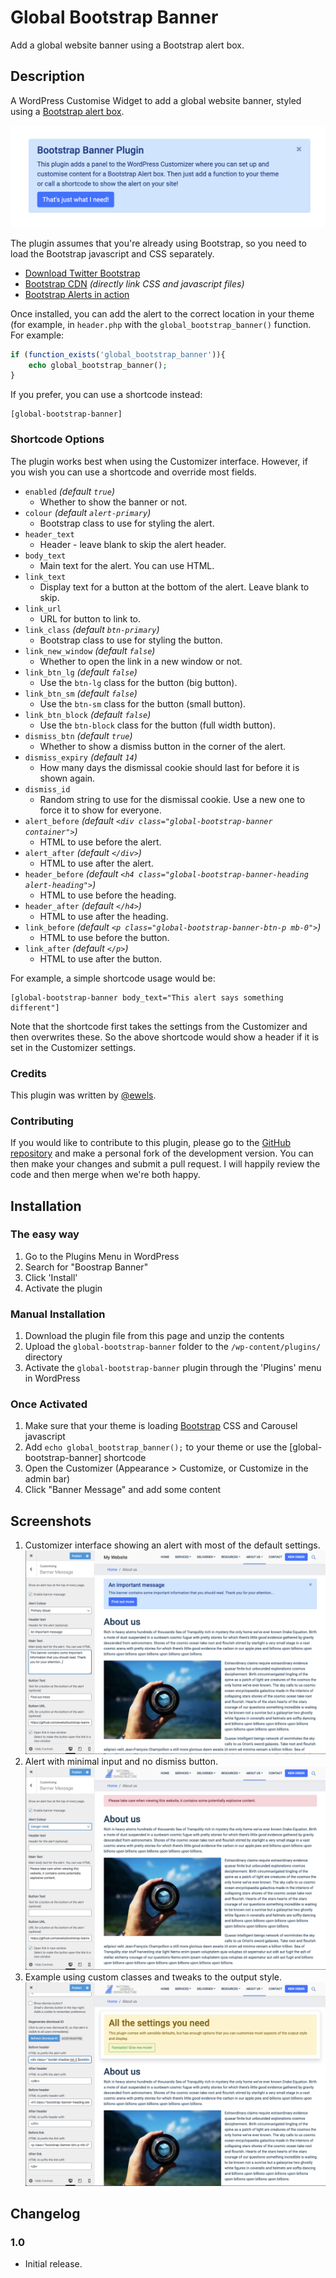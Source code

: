 # Global Bootstrap Banner
<!--
Contributors: tallphil
Donate Link: http://www.phil.ewels.co.uk/
Tags: banner, alert, bootstrap
Requires at least: 5.0
Tested up to: 5.4
Requires PHP: 5.2.4
Stable tag: 1.0
License: GPLv2 or later
License URI: http://www.gnu.org/licenses/gpl-2.0.html
-->

Add a global website banner using a Bootstrap alert box.

## Description

A WordPress Customise Widget to add a global website banner, styled using a [Bootstrap alert box](https://getbootstrap.com/docs/4.4/components/alerts/).

![banner-img](.wordpress-org/banner-1544x500.png)

The plugin assumes that you're already using Bootstrap, so you need to load the Bootstrap javascript and CSS separately.

* [Download Twitter Bootstrap](http://getbootstrap.com/)
* [Bootstrap CDN](http://www.bootstrapcdn.com/) _(directly link CSS and javascript files)_
* [Bootstrap Alerts in action](https://getbootstrap.com/docs/4.4/components/alerts/)

Once installed, you can add the alert to the correct location in your theme (for example, in `header.php` with the `global_bootstrap_banner()` function.
For example:

```php
if (function_exists('global_bootstrap_banner')){
    echo global_bootstrap_banner();
}
```

If you prefer, you can use a shortcode instead:

```
[global-bootstrap-banner]
```

### Shortcode Options
The plugin works best when using the Customizer interface. However, if you wish you can use a shortcode and override most fields.

* `enabled` _(default `true`)_
    * Whether to show the banner or not.
* `colour` _(default `alert-primary`)_
    * Bootstrap class to use for styling the alert.
* `header_text`
    * Header - leave blank to skip the alert header.
* `body_text`
    * Main text for the alert. You can use HTML.
* `link_text`
    * Display text for a button at the bottom of the alert. Leave blank to skip.
* `link_url`
    * URL for button to link to.
* `link_class` _(default `btn-primary`)_
    * Bootstrap class to use for styling the button.
* `link_new_window` _(default `false`)_
    * Whether to open the link in a new window or not.
* `link_btn_lg` _(default `false`)_
    * Use the `btn-lg` class for the button (big button).
* `link_btn_sm` _(default `false`)_
    * Use the `btn-sm` class for the button (small button).
* `link_btn_block` _(default `false`)_
    * Use the `btn-block` class for the button (full width button).
* `dismiss_btn` _(default `true`)_
    * Whether to show a dismiss button in the corner of the alert.
* `dismiss_expiry` _(default `14`)_
    * How many days the dismissal cookie should last for before it is shown again.
* `dismiss_id`
    * Random string to use for the dismissal cookie. Use a new one to force it to show for everyone.
* `alert_before` _(default `<div class="global-bootstrap-banner container">`)_
    * HTML to use before the alert.
* `alert_after` _(default `</div>`)_
    * HTML to use after the alert.
* `header_before` _(default `<h4 class="global-bootstrap-banner-heading alert-heading">`)_
    * HTML to use before the heading.
* `header_after` _(default `</h4>`)_
    * HTML to use after the heading.
* `link_before` _(default `<p class="global-bootstrap-banner-btn-p mb-0">`)_
    * HTML to use before the button.
* `link_after` _(default `</p>`)_
    * HTML to use after the button.

For example, a simple shortcode usage would be:

```
[global-bootstrap-banner body_text="This alert says something different"]
```

Note that the shortcode first takes the settings from the Customizer and then overwrites these.
So the above shortcode would show a header if it is set in the Customizer settings.

### Credits

This plugin was written by [@ewels](https://github.com/ewels).

### Contributing

If you would like to contribute to this plugin, please go to the [GitHub repository](https://github.com/ewels/global-bootstrap-banner) and make a personal fork of the development version. You can then make your changes and submit a pull request. I will happily review the code and then merge when we're both happy.

## Installation

### The easy way

1. Go to the Plugins Menu in WordPress
2. Search for "Boostrap Banner"
3. Click 'Install'
4. Activate the plugin

### Manual Installation

1. Download the plugin file from this page and unzip the contents
2. Upload the `global-bootstrap-banner` folder to the `/wp-content/plugins/` directory
3. Activate the `global-bootstrap-banner` plugin through the 'Plugins' menu in WordPress

### Once Activated

1. Make sure that your theme is loading [Bootstrap](http://www.getbootstrap.com) CSS and Carousel javascript
2. Add `echo global_bootstrap_banner();` to your theme or use the [global-bootstrap-banner] shortcode
3. Open the Customizer (Appearance > Customize, or Customize in the admin bar)
4. Click "Banner Message" and add some content

## Screenshots

1. Customizer interface showing an alert with most of the default settings. ![screenshot-1](.wordpress-org/screenshot-1.png)
2. Alert with minimal input and no dismiss button. ![screenshot-2](.wordpress-org/screenshot-2.png)
3. Example using custom classes and tweaks to the output style. ![screenshot-3](.wordpress-org/screenshot-3.png)

## Changelog

### 1.0

* Initial release.
